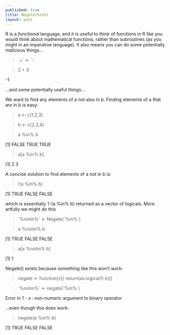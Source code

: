 ```yaml
---
published: true
title: Negate(%in%)
layout: post
---
```


R is a *functional* language, and it is useful to think of functions in R like you would think about mathematical functions, rather than subroutines (as you might in an imperative language). It also means you can do some potentially malicious things...

> \`+\` <- \`-\`

> 2 + 3

-1

...and some potentially useful things...

We want to find any elements of a not also in b. Finding elements of a that are in b is easy:

> a <- c(1,2,3)

> b <- c(2,3,4)

> a %in% b

[1] FALSE  TRUE  TRUE

> a[a %in% b]

[1] 2 3


A concise solution to find elements of a not in b is:

> !(a %in% b)

[1]  TRUE FALSE FALSE

which is essentially 1-(a %in% b) returned as a vector of logicals. More artfully we might do this 

> \`%notin%\` <- Negate(\`%in%\`)

> a %notin% b

[1]  TRUE FALSE FALSE

> a[a %notin% b]

[1] 1

Negate() exists because something like this won't work-

> negate <- function(x){ return(as.logical(1-x))}

> \`%notin%\` <- negate(\`%in%\`)

Error in 1 - x : non-numeric argument to binary operator



...even though this does work-

> negate(a %in% b)

[1]  TRUE FALSE FALSE



